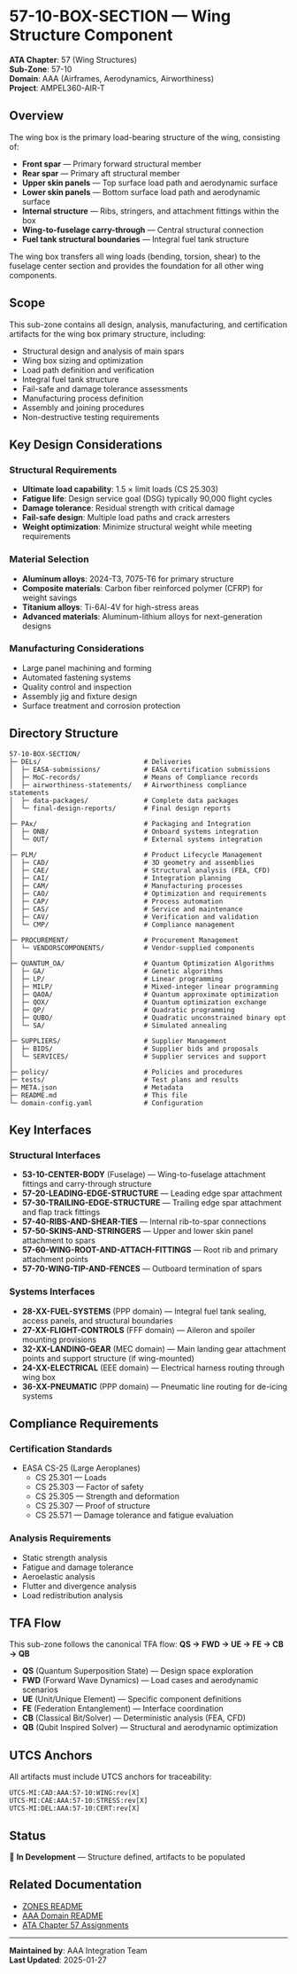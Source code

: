 # 57-10-BOX-SECTION — Wing Structure Component

**ATA Chapter**: 57 (Wing Structures)  
**Sub-Zone**: 57-10  
**Domain**: AAA (Airframes, Aerodynamics, Airworthiness)  
**Project**: AMPEL360-AIR-T

## Overview

The wing box is the primary load-bearing structure of the wing, consisting of:
- **Front spar** — Primary forward structural member
- **Rear spar** — Primary aft structural member
- **Upper skin panels** — Top surface load path and aerodynamic surface
- **Lower skin panels** — Bottom surface load path and aerodynamic surface
- **Internal structure** — Ribs, stringers, and attachment fittings within the box
- **Wing-to-fuselage carry-through** — Central structural connection
- **Fuel tank structural boundaries** — Integral fuel tank structure

The wing box transfers all wing loads (bending, torsion, shear) to the fuselage center section and provides the foundation for all other wing components.

## Scope

This sub-zone contains all design, analysis, manufacturing, and certification artifacts for the wing box primary structure, including:
- Structural design and analysis of main spars
- Wing box sizing and optimization
- Load path definition and verification
- Integral fuel tank structure
- Fail-safe and damage tolerance assessments
- Manufacturing process definition
- Assembly and joining procedures
- Non-destructive testing requirements

## Key Design Considerations

### Structural Requirements
- **Ultimate load capability**: 1.5 × limit loads (CS 25.303)
- **Fatigue life**: Design service goal (DSG) typically 90,000 flight cycles
- **Damage tolerance**: Residual strength with critical damage
- **Fail-safe design**: Multiple load paths and crack arresters
- **Weight optimization**: Minimize structural weight while meeting requirements

### Material Selection
- **Aluminum alloys**: 2024-T3, 7075-T6 for primary structure
- **Composite materials**: Carbon fiber reinforced polymer (CFRP) for weight savings
- **Titanium alloys**: Ti-6Al-4V for high-stress areas
- **Advanced materials**: Aluminum-lithium alloys for next-generation designs

### Manufacturing Considerations
- Large panel machining and forming
- Automated fastening systems
- Quality control and inspection
- Assembly jig and fixture design
- Surface treatment and corrosion protection

## Directory Structure

```
57-10-BOX-SECTION/
├─ DELs/                          # Deliveries
│  ├─ EASA-submissions/           # EASA certification submissions
│  ├─ MoC-records/                # Means of Compliance records
│  ├─ airworthiness-statements/   # Airworthiness compliance statements
│  ├─ data-packages/              # Complete data packages
│  └─ final-design-reports/       # Final design reports
│
├─ PAx/                           # Packaging and Integration
│  ├─ ONB/                        # Onboard systems integration
│  └─ OUT/                        # External systems integration
│
├─ PLM/                           # Product Lifecycle Management
│  ├─ CAD/                        # 3D geometry and assemblies
│  ├─ CAE/                        # Structural analysis (FEA, CFD)
│  ├─ CAI/                        # Integration planning
│  ├─ CAM/                        # Manufacturing processes
│  ├─ CAO/                        # Optimization and requirements
│  ├─ CAP/                        # Process automation
│  ├─ CAS/                        # Service and maintenance
│  ├─ CAV/                        # Verification and validation
│  └─ CMP/                        # Compliance management
│
├─ PROCUREMENT/                   # Procurement Management
│  └─ VENDORSCOMPONENTS/          # Vendor-supplied components
│
├─ QUANTUM_OA/                    # Quantum Optimization Algorithms
│  ├─ GA/                         # Genetic algorithms
│  ├─ LP/                         # Linear programming
│  ├─ MILP/                       # Mixed-integer linear programming
│  ├─ QAOA/                       # Quantum approximate optimization
│  ├─ QOX/                        # Quantum optimization exchange
│  ├─ QP/                         # Quadratic programming
│  ├─ QUBO/                       # Quadratic unconstrained binary opt
│  └─ SA/                         # Simulated annealing
│
├─ SUPPLIERS/                     # Supplier Management
│  ├─ BIDS/                       # Supplier bids and proposals
│  └─ SERVICES/                   # Supplier services and support
│
├─ policy/                        # Policies and procedures
├─ tests/                         # Test plans and results
├─ META.json                      # Metadata
├─ README.md                      # This file
└─ domain-config.yaml             # Configuration
```

## Key Interfaces

### Structural Interfaces
- **53-10-CENTER-BODY** (Fuselage) — Wing-to-fuselage attachment fittings and carry-through structure
- **57-20-LEADING-EDGE-STRUCTURE** — Leading edge spar attachment
- **57-30-TRAILING-EDGE-STRUCTURE** — Trailing edge spar attachment and flap track fittings
- **57-40-RIBS-AND-SHEAR-TIES** — Internal rib-to-spar connections
- **57-50-SKINS-AND-STRINGERS** — Upper and lower skin panel attachment to spars
- **57-60-WING-ROOT-AND-ATTACH-FITTINGS** — Root rib and primary attachment points
- **57-70-WING-TIP-AND-FENCES** — Outboard termination of spars

### Systems Interfaces
- **28-XX-FUEL-SYSTEMS** (PPP domain) — Integral fuel tank sealing, access panels, and structural boundaries
- **27-XX-FLIGHT-CONTROLS** (FFF domain) — Aileron and spoiler mounting provisions
- **32-XX-LANDING-GEAR** (MEC domain) — Main landing gear attachment points and support structure (if wing-mounted)
- **24-XX-ELECTRICAL** (EEE domain) — Electrical harness routing through wing box
- **36-XX-PNEUMATIC** (PPP domain) — Pneumatic line routing for de-icing systems

## Compliance Requirements

### Certification Standards
- EASA CS-25 (Large Aeroplanes)
  - CS 25.301 — Loads
  - CS 25.303 — Factor of safety
  - CS 25.305 — Strength and deformation
  - CS 25.307 — Proof of structure
  - CS 25.571 — Damage tolerance and fatigue evaluation

### Analysis Requirements
- Static strength analysis
- Fatigue and damage tolerance
- Aeroelastic analysis
- Flutter and divergence analysis
- Load redistribution analysis

## TFA Flow

This sub-zone follows the canonical TFA flow:
**QS → FWD → UE → FE → CB → QB**

- **QS** (Quantum Superposition State) — Design space exploration
- **FWD** (Forward Wave Dynamics) — Load cases and aerodynamic scenarios
- **UE** (Unit/Unique Element) — Specific component definitions
- **FE** (Federation Entanglement) — Interface coordination
- **CB** (Classical Bit/Solver) — Deterministic analysis (FEA, CFD)
- **QB** (Qubit Inspired Solver) — Structural and aerodynamic optimization

## UTCS Anchors

All artifacts must include UTCS anchors for traceability:
```
UTCS-MI:CAD:AAA:57-10:WING:rev[X]
UTCS-MI:CAE:AAA:57-10:STRESS:rev[X]
UTCS-MI:DEL:AAA:57-10:CERT:rev[X]
```

## Status

🚧 **In Development** — Structure defined, artifacts to be populated

## Related Documentation

- [ZONES README](../README.md)
- [AAA Domain README](../../README.md)
- [ATA Chapter 57 Assignments](../../../../../1-DIMENSIONS/CANONICAL-TAXONOMY/ata-chapters.csv)

---

**Maintained by**: AAA Integration Team  
**Last Updated**: 2025-01-27
